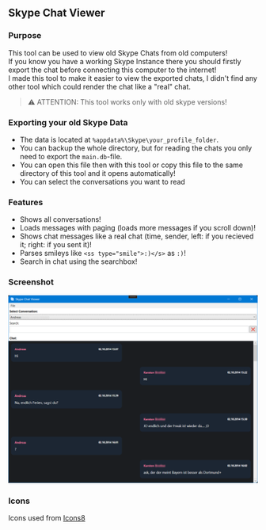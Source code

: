 ## Skype Chat Viewer

### Purpose
This tool can be used to view old Skype Chats from old computers!   
If you know you have a working Skype Instance there you should firstly export the chat before
connecting this computer to the internet!   
I made this tool to make it easier to view the exported chats, I didn't find any other tool which
could render the chat like a "real" chat.   
> :warning: ATTENTION: This tool works only with old skype versions!

### Exporting your old Skype Data
- The data is located at `%appdata%\Skype\your_profile_folder`.
- You can backup the whole directory, but for reading the chats you only need to export the `main.db`-file.
- You can open this file then with this tool or copy this file to the same directory of this tool and it opens automatically!
- You can select the conversations you want to read

### Features
- Shows all conversations!
- Loads messages with paging (loads more messages if you scroll down)!
- Shows chat messages like a real chat (time, sender, left: if you recieved it; right: if you sent it)!
- Parses smileys like `<ss type="smile">:)</s>` as `:)`!
- Search in chat using the searchbox!

### Screenshot

![Screenshot](Assets/Screenshots/Program.png)

### Icons
Icons used from <a href="https://icons8.com/">Icons8</a>
